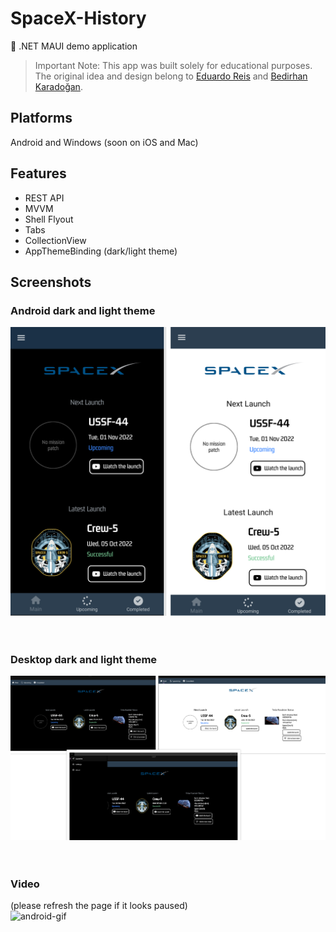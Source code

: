 # SpaceX-History
:rocket: .NET MAUI demo application
> Important Note: This app was built solely for educational purposes. The original idea and design belong to [Eduardo Reis](https://github.com/EduardoReisDev) and [Bedirhan Karadoğan](https://github.com/bedirhankaradogan).

## Platforms
Android and Windows (soon on iOS and Mac)

## Features
- REST API
- MVVM
- Shell Flyout
- Tabs 
- CollectionView
- AppThemeBinding (dark/light theme)

## Screenshots 
### Android dark and light theme
![Group 3](https://github.com/apdraganis/SpaceX-History/blob/main/Resources/Images/android.png) <br /> <br /><br />
### Desktop dark and light theme
![Group 3](https://github.com/apdraganis/SpaceX-History/blob/main/Resources/Images/desktop.png) <br /> <br /><br />
### Video 
(please refresh the page if it looks paused) <br />
<img src="/Resources/Images/gif.gif" alt="android-gif" width="350" height="750" loop=infinite/>
